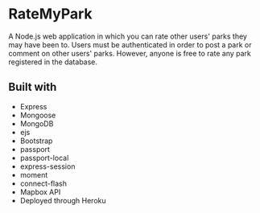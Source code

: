 # RateMyPark

A Node.js web application in which you can rate other users' parks they may have been to. Users must be authenticated in order to post a park or comment on other
users' parks. However, anyone is free to rate any park registered in the database.

## Built with
- Express
- Mongoose
- MongoDB
- ejs
- Bootstrap
- passport
- passport-local
- express-session
- moment
- connect-flash
- Mapbox API
- Deployed through Heroku
